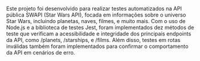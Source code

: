 Este projeto foi desenvolvido para realizar testes automatizados na API pública SWAPI (Star Wars API), focada em informações sobre o universo Star Wars,
incluindo planetas, naves, filmes, e muito mais. Com o uso de Node.js e a biblioteca de testes Jest, foram implementados dez métodos de teste que verificam
 a acessibilidade e integridade dos principais endpoints da API, como /planets, /starships, e /films. Além disso, testes em rotas inválidas também foram 
 implementados para confirmar o comportamento da API em cenários de erro.

